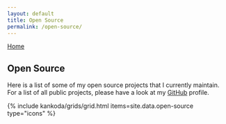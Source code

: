 ```yaml
---
layout: default
title: Open Source
permalink: /open-source/
---
```


<article>
  <a class="back-button" href="/">
    Home
  </a>
  <h1>Open Source</h1>
  <p>
    Here is a list of some of my open source projects that I currently maintain. For a list of all public projects, please have a look at my <a href="https://github.com/{{ site.github_username| cgi_escape | escape }}">GitHub</a> profile.
  </p>
</article>

{% include kankoda/grids/grid.html items=site.data.open-source type="icons" %}